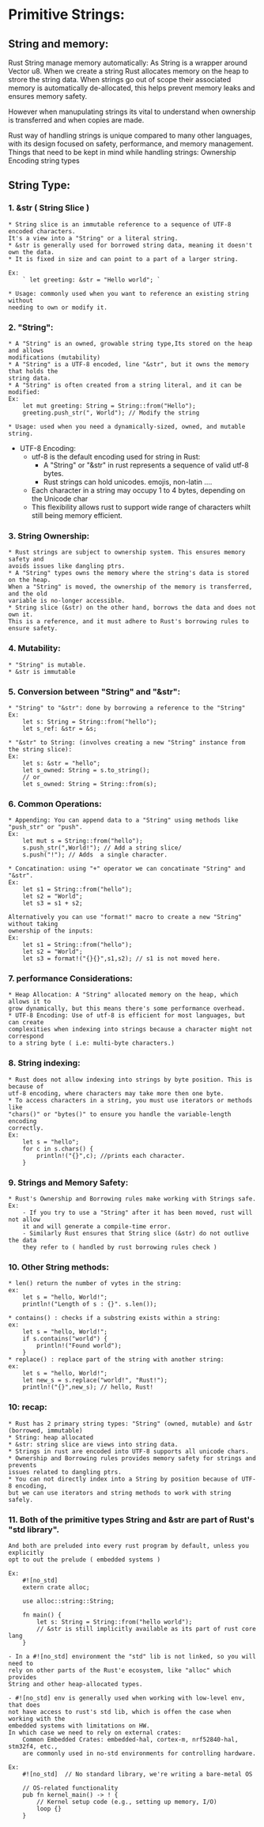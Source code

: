 # Primitive Strings:


## String and memory:

Rust String manage memory automatically:
As String is a wrapper around Vector u8.
When we create a string Rust allocates memory on the heap to strore the string data.
When strings go out of scope their associated memory is automatically de-allocated, 
this helps prevent memory leaks and ensures memory safety.

However when manupulating strings its vital to understand when ownership is transferred 
and when copies are made.

Rust way of handling strings is unique compared to many other languages, with its 
design focused on safety, performance, and memory management.
Things that need to be kept in mind while handling strings:
    Ownership
    Encoding
    string types
  
## String Type: 

### 1. &str ( String Slice )
    * String slice is an immutable reference to a sequence of UTF-8 encoded characters.
    It's a view into a "String" or a literal string.
    * &str is generally used for borrowed string data, meaning it doesn't own the data.
    * It is fixed in size and can point to a part of a larger string.
    
    Ex: 
        ` let greeting: &str = "Hello world"; `
    
    * Usage: commonly used when you want to reference an existing string without 
    needing to own or modify it.
    
### 2. "String":
    * A "String" is an owned, growable string type,Its stored on the heap and allows
    modifications (mutability)
    * A "String" is a UTF-8 encoded, line "&str", but it owns the memory that holds the 
    string data.
    * A "String" is often created from a string literal, and it can be modified:
    Ex:
        let mut greeting: String = String::from("Hello");
        greeting.push_str(", World"); // Modify the string
        
    * Usage: used when you need a dynamically-sized, owned, and mutable string.
    
- UTF-8 Encoding:
    * utf-8 is the default encoding used for string in Rust:
        - A "String" or "&str" in rust represents a sequence of valid utf-8 bytes.
        - Rust strings can hold unicodes. emojis, non-latin ....
    * Each character in a string may occupy 1 to 4 bytes, depending on the Unicode char
    * This flexibility allows rust to support wide range of characters whilt still 
    being memory efficient.

### 3. String Ownership:
    * Rust strings are subject to ownership system. This ensures memory safety and 
    avoids issues like dangling ptrs.
    * A "String" types owns the memory where the string's data is stored on the heap.
    When a "String" is moved, the ownership of the memory is transferred, and the old
    variable is no-longer accessible.
    * String slice (&str) on the other hand, borrows the data and does not own it. 
    This is a reference, and it must adhere to Rust's borrowing rules to ensure safety.
    
### 4. Mutability:
    * "String" is mutable. 
    * &str is immutable
    
### 5. Conversion between "String" and "&str":
    * "String" to "&str": done by borrowing a reference to the "String"
    Ex: 
        let s: String = String::from("hello");
        let s_ref: &str = &s;
        
    * "&str" to String: (involves creating a new "String" instance from the string slice):
    Ex:
        let s: &str = "hello";
        let s_owned: String = s.to_string();
        // or
        let s_owned: String = String::from(s);

### 6. Common Operations:
    * Appending: You can append data to a "String" using methods like "push_str" or "push".
    Ex:
        let mut s = String::from("hello");
        s.push_str(",World!"); // Add a string slice/
        s.push("!"); // Adds  a single character.
        
    * Concatination: using "+" operator we can concatinate "String" and "&str".
    Ex:
        let s1 = String::from("hello");
        let s2 = "World";
        let s3 = s1 + s2;
        
    Alternatively you can use "format!" macro to create a new "String" without taking
    ownership of the inputs:
    Ex:
        let s1 = String::from("hello");
        let s2 = "World";
        let s3 = format!("{}{}",s1,s2); // s1 is not moved here.
        
### 7. performance Considerations:
    * Heap Allocation: A "String" allocated memory on the heap, which allows it to 
    grow dynamically, but this means there's some performance overhead.
    * UTF-8 Encoding: Use of utf-8 is efficient for most languages, but can create 
    complexities when indexing into strings because a character might not correspond
    to a string byte ( i.e: multi-byte characters.)
    
### 8. String indexing:
    * Rust does not allow indexing into strings by byte position. This is because of
    utf-8 encoding, where characters may take more then one byte.
    * To access characters in a string, you must use iterators or methods like 
    "chars()" or "bytes()" to ensure you handle the variable-length encoding
    correctly.
    Ex:
        let s = "hello";
        for c in s.chars() {
            println!("{}",c); //prints each character.
        }
    
### 9. Strings and Memory Safety:
    * Rust's Ownership and Borrowing rules make working with Strings safe.
    Ex:
        - If you try to use a "String" after it has been moved, rust will not allow 
        it and will generate a compile-time error.
        - Similarly Rust ensures that String slice (&str) do not outlive the data
        they refer to ( handled by rust borrowing rules check )
        
### 10. Other String methods:
    * len() return the number of vytes in the string:
    ex:
        let s = "hello, World!";
        println!("Length of s : {}". s.len());
        
    * contains() : checks if a substring exists within a string:
    ex:
        let s = "hello, World!";
        if s.contains("world") {
            println!("Found world");
        }
    * replace() : replace part of the string with another string:
    ex:
        let s = "hello, World!";
        let new_s = s.replace("world!", "Rust!");
        println!("{}",new_s); // hello, Rust!
        
### 10: recap:
    * Rust has 2 primary string types: "String" (owned, mutable) and &str (borrowed, immutable)
    * String: heap allocated
    * &str: string slice are views into string data.
    * Strings in rust are encoded into UTF-8 supports all unicode chars.
    * Ownership and Borrowing rules provides memory safety for strings and prevents
    issues related to dangling ptrs.
    * You can not directly index into a String by position because of UTF-8 encoding,
    but we can use iterators and string methods to work with string safely.
    
### 11. Both of the primitive types String and &str  are part of Rust's "std library".
    And both are preluded into every rust program by default, unless you explicitly 
    opt to out the prelude ( embedded systems )
    
    Ex:
        #![no_std] 
        extern crate alloc;
        
        use alloc::string::String;
        
        fn main() {
            let s: String = String::from("hello world");
            // &str is still implicitly available as its part of rust core lang
        }
        
    - In a #![no_std] environment the "std" lib is not linked, so you will need to 
    rely on other parts of the Rust'e ecosystem, like "alloc" which provides
    String and other heap-allocated types.
    
    - #![no_std] env is generally used when working with low-level env, that does
    not have access to rust's std lib, which is offen the case when working with the 
    embedded systems with limitations on HW.
    In which case we need to rely on external crates: 
        Common Embedded Crates: embedded-hal, cortex-m, nrf52840-hal, stm32f4, etc.,
        are commonly used in no-std environments for controlling hardware.
    
    Ex:
        #![no_std]  // No standard library, we're writing a bare-metal OS
        
        // OS-related functionality
        pub fn kernel_main() -> ! {
            // Kernel setup code (e.g., setting up memory, I/O)
            loop {}
        }
